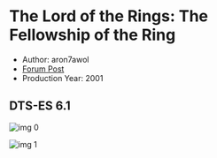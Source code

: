 # The Lord of the Rings: The Fellowship of the Ring

* Author: aron7awol
* [Forum Post](https://www.avsforum.com/threads/bass-eq-for-filtered-movies.2995212/post-56760996)
* Production Year: 2001

## DTS-ES 6.1

![img 0](https://i.imgur.com/1ewjsA9.jpg)

![img 1](https://i.imgur.com/mNAMhMo.png)

